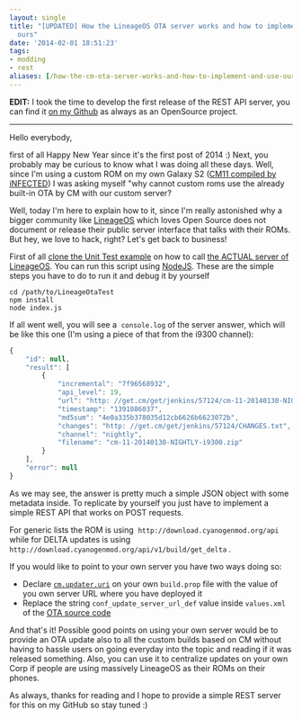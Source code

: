 ```yaml
---
layout: single
title: "[UPDATED] How the LineageOS OTA server works and how to implement and use
  ours"
date: '2014-02-01 18:51:23'
tags:
- modding
- rest
aliases: [/how-the-cm-ota-server-works-and-how-to-implement-and-use-ours/index.html]
---
```


**EDIT:** I took the time to develop the first release of the REST API server, you can find it [on my Github](https://github.com/julianxhokaxhiu/LineageOTA) as always as an OpenSource project.

* * *

Hello everybody,

first of all Happy New Year since it's the first post of 2014 :) Next, you probably may be curious to know what I was doing all these days. Well, since I'm using a custom ROM on my own Galaxy S2 ([CM11 compiled by iNFECTED](http://forum.xda-developers.com/showthread.php?t=2535369)) I was asking myself "why cannot custom roms use the already built-in OTA by CM with our custom server?

Well, today I'm here to explain how to it, since I'm really astonished why a bigger community like [LineageOS](http://lineageos.org/) which loves Open Source does not document or release their public server interface that talks with their ROMs. But hey, we love to hack, right? Let's get back to business!

First of all [clone the Unit Test example](https://github.com/julianxhokaxhiu/LineageOTAUnitTest) on how to call [the ACTUAL server of LineageOS](http://download.cyanogenmod.org). You can run this script using [NodeJS](http://nodejs.org/). These are the simple steps you have to do to run it and debug it by yourself

```
cd /path/to/LineageOtaTest
npm install
node index.js
```

If all went well, you will see a  `console.log` of the server answer, which will be like this one (I'm using a piece of that from the i9300 channel):

```javascript
{
    "id": null,
    "result": [
        {
            "incremental": "7f96568932",
            "api_level": 19,
            "url": "http: //get.cm/get/jenkins/57124/cm-11-20140130-NIGHTLY-i9300.zip",
            "timestamp": "1391086037",
            "md5sum": "4e0a335b378035d12cb6626b6623072b",
            "changes": "http: //get.cm/get/jenkins/57124/CHANGES.txt",
            "channel": "nightly",
            "filename": "cm-11-20140130-NIGHTLY-i9300.zip"
        }
    ],
    "error": null
}
```

As we may see, the answer is pretty much a simple JSON object with some metadata inside. To replicate by yourself you just have to implement a simple REST API that works on POST requests.

For generic lists the ROM is using  `http://download.cyanogenmod.org/api` while for DELTA updates is using `http://download.cyanogenmod.org/api/v1/build/get_delta` .

If you would like to point to your own server you have two ways doing so:

*   Declare [`cm.updater.uri`](https://github.com/LineageOS/android_packages_apps_CMUpdater/blob/cm-14.1/src/com/cyanogenmod/updater/service/UpdateCheckService.java#L203) on your own `build.prop` file with the value of you own server URL where you have deployed it
*   Replace the string `conf_update_server_url_def` value inside `values.xml` of the [OTA source code](https://github.com/lineageos/android_packages_apps_CMUpdater/blob/cm-14.1/res/values/config.xml)

And that's it! Possible good points on using your own server would be to provide an OTA update also to all the custom builds based on CM without having to hassle users on going everyday into the topic and reading if it was released something. Also, you can use it to centralize updates on your own Corp if people are using massively LineageOS as their ROMs on their phones.

As always, thanks for reading and I hope to provide a simple REST server for this on my GitHub so stay tuned :)